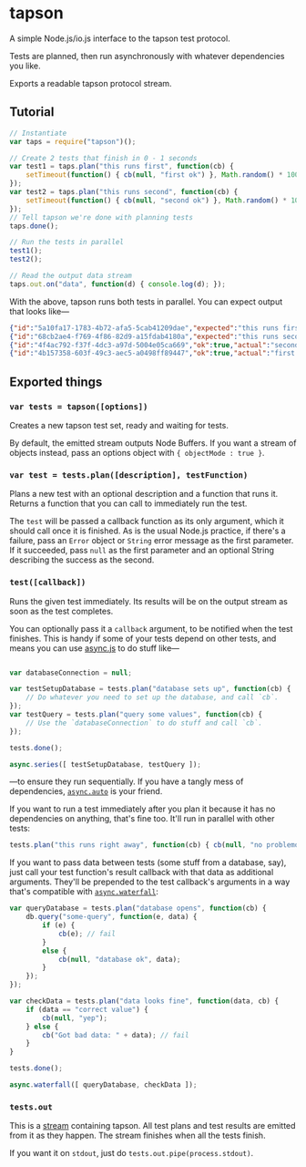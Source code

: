 # tapson

A simple Node.js/io.js interface to the tapson test protocol.

Tests are planned, then run asynchronously with whatever dependencies you like.

Exports a readable tapson protocol stream.

## Tutorial

```js
// Instantiate
var taps = require("tapson")();

// Create 2 tests that finish in 0 - 1 seconds
var test1 = taps.plan("this runs first", function(cb) {
    setTimeout(function() { cb(null, "first ok") }, Math.random() * 1000);
});
var test2 = taps.plan("this runs second", function(cb) {
    setTimeout(function() { cb(null, "second ok") }, Math.random() * 1000);
});
// Tell tapson we're done with planning tests
taps.done();

// Run the tests in parallel
test1();
test2();

// Read the output data stream
taps.out.on("data", function(d) { console.log(d); });
```

With the above, tapson runs both tests in parallel.  You can expect output that
looks like—

```json
{"id":"5a10fa17-1783-4b72-afa5-5cab41209dae","expected":"this runs first"}
{"id":"68cb2ae4-f769-4f86-82d9-a15fdab4180a","expected":"this runs second"}
{"id":"4f4ac792-f37f-4dc3-a97d-5004e05ca669","ok":true,"actual":"second ok"}
{"id":"4b157358-603f-49c3-aec5-a0498ff89447","ok":true,"actual":"first ok"}
```

## Exported things

### `var tests = tapson([options])`

Creates a new tapson test set, ready and waiting for tests.

By default, the emitted stream outputs Node Buffers.  If you want a stream of
objects instead, pass an options object with `{ objectMode : true }`.

### `var test = tests.plan([description], testFunction)`

Plans a new test with an optional description and a function that runs it.
Returns a function that you can call to immediately run the test.

The `test` will be passed a callback function as its only argument, which it
should call once it is finished.  As is the usual Node.js practice, if there's
a failure, pass an `Error` object or `String` error message as the first
parameter.  If it succeeded, pass `null` as the first parameter and an optional
String describing the success as the second.

### `test([callback])`

Runs the given test immediately.  Its results will be on the output stream as
soon as the test completes.

You can optionally pass it a `callback` argument, to be notified when the test
finishes.  This is handy if some of your tests depend on other tests, and means
you can use [async.js][1] to do stuff like—

```js

var databaseConnection = null;

var testSetupDatabase = tests.plan("database sets up", function(cb) {
    // Do whatever you need to set up the database, and call `cb`.
});
var testQuery = tests.plan("query some values", function(cb) {
    // Use the `databaseConnection` to do stuff and call `cb`.
});

tests.done();

async.series([ testSetupDatabase, testQuery ]);
```

—to ensure they run sequentially.  If you have a tangly mess of dependencies,
[`async.auto`][2] is your friend.

If you want to run a test immediately after you plan it because it has no
dependencies on anything, that's fine too.  It'll run in parallel with other
tests:

```js
tests.plan("this runs right away", function(cb) { cb(null, "no problemo") })();
```

If you want to pass data between tests (some stuff from a database, say), just
call your test function's result callback with that data as additional
arguments.  They'll be prepended to the test callback's arguments in a way
that's compatible with [`async.waterfall`][3]:

```js
var queryDatabase = tests.plan("database opens", function(cb) {
    db.query("some-query", function(e, data) {
        if (e) {
            cb(e); // fail
        }
        else {
            cb(null, "database ok", data);
        }
    });
});

var checkData = tests.plan("data looks fine", function(data, cb) {
    if (data == "correct value") {
        cb(null, "yep");
    } else {
        cb("Got bad data: " + data); // fail
    }
}

tests.done();

async.waterfall([ queryDatabase, checkData ]);
```

### `tests.out`

This is a [stream][4] containing tapson.  All test plans and test results are
emitted from it as they happen.  The stream finishes when all the tests finish.

If you want it on `stdout`, just do `tests.out.pipe(process.stdout)`.

[1]: https://github.com/caolan/async
[2]: https://github.com/caolan/async#auto
[3]: https://github.com/caolan/async#waterfalltasks-callback
[4]: http://nodejs.org/api/stream.html
